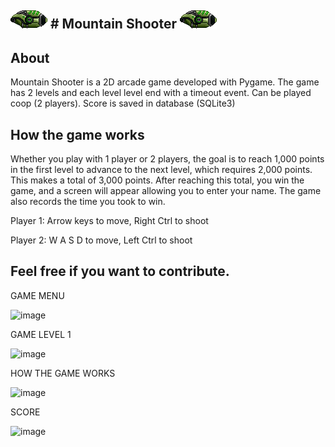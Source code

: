 !['Player'](https://raw.githubusercontent.com/Victorgabrieldsr/MountainShooter/refs/heads/master/asset/Player1.png) # Mountain Shooter !['Player'](https://raw.githubusercontent.com/Victorgabrieldsr/MountainShooter/refs/heads/master/asset/Player1.png)
---
## About

Mountain Shooter is a 2D arcade game developed with Pygame. The game has 2 levels and each level level end with a timeout event. 
Can be played coop (2 players).
Score is saved in database (SQLite3)

## How the game works

Whether you play with 1 player or 2 players, the goal is to reach 1,000 points in the first level to advance to the next level, which requires 2,000 points. This makes a total of 3,000 points. After reaching this total, you win the game, and a screen will appear allowing you to enter your name. The game also records the time you took to win.

Player 1: Arrow keys to move, Right Ctrl to shoot

Player 2: W A S D to move, Left Ctrl to shoot

## Feel free if you want to contribute.

GAME MENU

<img width="571" height="345" alt="image" src="https://github.com/user-attachments/assets/c74dd42a-5c29-4cf6-8a55-f66f94448623" />

GAME LEVEL 1

<img width="569" height="345" alt="image" src="https://github.com/user-attachments/assets/d8c80c07-16de-4ed4-967d-635547b35284" />

HOW THE GAME WORKS

<img width="569" height="345" alt="image" src="https://github.com/user-attachments/assets/7cd0cef0-6263-4e43-9149-0b4675173246" />

SCORE

<img width="569" height="342" alt="image" src="https://github.com/user-attachments/assets/4d4aceb7-d76a-4603-b535-71c455eb8066" />
